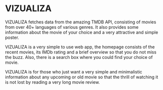 # VIZUALIZA

VIZUALIZA fetches data from the amazing TMDB API,  consisting of movies from over 40+ languages of various genres. It also provides some information about the movie of your choice and a very attractive and simple poster.

VIZUALIZA is a very simple to use web app, the homepage consists of the recent movies, its IMDb rating and a brief overview so that you do not miss the buzz. Also, there is a search box where you could find your choice of movie.

VIZUALIZA is for those who just want a very simple and minimalistic information about any upcoming or old movie so that the thrill of watching it is not lost by reading a very long movie review.

